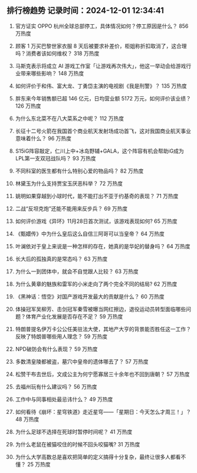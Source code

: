 
## 排行榜趋势 记录时间：2024-12-01 12:34:41
  
  1. 官方证实 OPPO 杭州全球总部停工，具体情况如何？停工原因是什么？ 856 万热度
    
  2. 顾客 1 万买巴黎世家衣服 8 天后被要求补差价，柜姐称折扣取消了，这合理吗？消费者该如何维权？ 318 万热度
    
  3. 马斯克表示将成立 AI 游戏工作室「让游戏再次伟大」，他这一举动会给游戏行业带来哪些影响？ 148 万热度
    
  4. 如何评价于和伟、富大龙、丁勇岱主演的电视剧《我是刑警》？ 135 万热度
    
  5. 胖东来今年销售额已超 146 亿元，日均营业额 5172 万元，如何评价该业绩？ 126 万热度
    
  6. 为什么东北菜不在八大菜系之中呢？ 112 万热度
    
  7. 长征十二号火箭在我国首个商业航天发射场成功首飞，这对我国商业航天事业意味着什么？ 96 万热度
    
  8. S15iG阵容敲定，仁川上中+冰岛野辅+GALA，这个阵容有机会帮助iG成为LPL第一支双冠战队吗？ 93 万热度
    
  9. 不同科室的医生都有什么特别心爱的物品吗？ 82 万热度
    
  10. 林黛玉为什么支持贾宝玉厌恶科举？ 72 万热度
    
  11. 姚明如果穿越到小球时代，能不能打出不亚于约基奇的表现？ 71 万热度
    
  12. 二战“反坦克炮”还能不能用来反步兵？ 69 万热度
    
  13. 如何评价游戏《异环》11月28日首次测试，该游戏表现如何? 65 万热度
    
  14. 《甄嬛传》中为什么皇后这么自信三阿哥可以当皇帝？ 64 万热度
    
  15. 叶澜依对于皇上来说是一种怎样的存在，她真的是华妃的替身吗？ 64 万热度
    
  16. 长大后的孤独真的是常态吗？ 63 万热度
    
  17. 为什么一到团体中，就会不自觉跟人比较？ 63 万热度
    
  18. 为什么黄章的魅族和雷军的小米走向了两个完全不同的结局? 62 万热度
    
  19. 《黑神话：悟空》对国产游戏开发最大的贡献是什么？ 60 万热度
    
  20. 体操冠军吴柳芳、击剑冠军秦雪被曝当网红擦边，退役运动员转型面临哪些问题？体育产业化发展是否存在不足？ 59 万热度
    
  21. 特朗普提名伊万卡公公任美驻法大使，其地产大亨的背景能否胜任这一工作？反映了特朗普哪些用人理念？ 59 万热度
    
  22. NPD破防会有什么表现？ 59 万热度
    
  23. 多数清皇陵都被盗，墓穴中皇帝的遗体哪去了？ 57 万热度
    
  24. 松赞干布去世后，文成公主为何宁愿寡居三十余年也不回到唐朝？ 57 万热度
    
  25. 去福州玩有什么建议吗？ 56 万热度
    
  26. 工作中与同事相处最忌讳什么？ 49 万热度
    
  27. 如何看待《崩坏：星穹铁道》走近星穹——「星期日：今天怎么才周三！」？ 48 万热度
    
  28. 为什么足球不选择在死球时暂停时间呢？ 41 万热度
    
  29. 为什么老鼠在被猫咬住的时候不回头咬猫嘴? 31 万热度
    
  30. 为什么大学高数总是喜欢把简单的定义搞得十分复杂，最终让很多人都看不懂？ 25 万热度
    